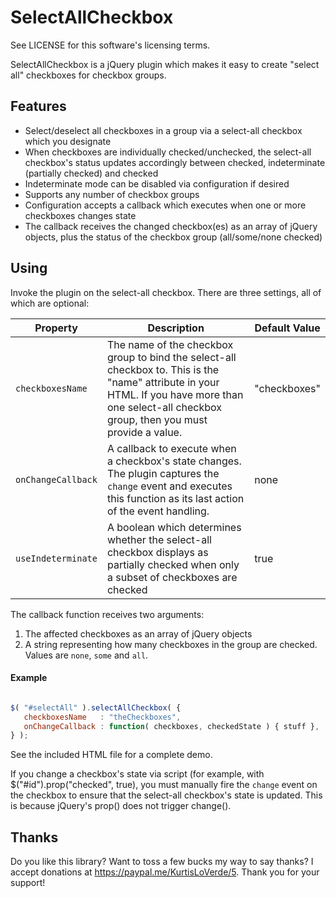 SelectAllCheckbox
=================

See LICENSE for this software's licensing terms.

SelectAllCheckbox is a jQuery plugin which makes it easy to create "select all" checkboxes for checkbox groups.


## Features

* Select/deselect all checkboxes in a group via a select-all checkbox which you designate
* When checkboxes are individually checked/unchecked, the select-all checkbox's status updates accordingly between checked, indeterminate (partially checked) and checked
* Indeterminate mode can be disabled via configuration if desired
* Supports any number of checkbox groups
* Configuration accepts a callback which executes when one or more checkboxes changes state
* The callback receives the changed checkbox(es) as an array of jQuery objects, plus the status of the checkbox group (all/some/none checked)


## Using

Invoke the plugin on the select-all checkbox.  There are three settings, all of which are optional:

| Property | Description | Default Value |
| ----------------- | --------------------------------------------------------------------------------------------------------------------------- |---------------|
| `checkboxesName` | The name of the checkbox group to bind the select-all checkbox to.  This is the "name" attribute in your HTML.  If you have more than one select-all checkbox group, then you must provide a value. | "checkboxes" |
| `onChangeCallback` | A callback to execute when a checkbox's state changes.  The plugin captures the `change` event and executes this function as its last action of the event handling. | none |
| `useIndeterminate` | A boolean which determines whether the select-all checkbox displays as partially checked when only a subset of checkboxes are checked | true |


The callback function receives two arguments:

1.  The affected checkboxes as an array of jQuery objects 
2.  A string representing how many checkboxes in the group are checked.  Values are `none`, `some` and `all`.


#### Example


```javascript

$( "#selectAll" ).selectAllCheckbox( {
   checkboxesName   : "theCheckboxes",
   onChangeCallback : function( checkboxes, checkedState ) { stuff },
} );

```

See the included HTML file for a complete demo.

If you change a checkbox's state via script (for example, with $("#id").prop("checked", true), you must manually fire the `change` event on the checkbox to ensure that the select-all checkbox's state is updated.  This is because jQuery's prop() does not trigger change().


## Thanks

Do you like this library?  Want to toss a few bucks my way to say thanks?  I accept donations at https://paypal.me/KurtisLoVerde/5.  Thank you for your support!
